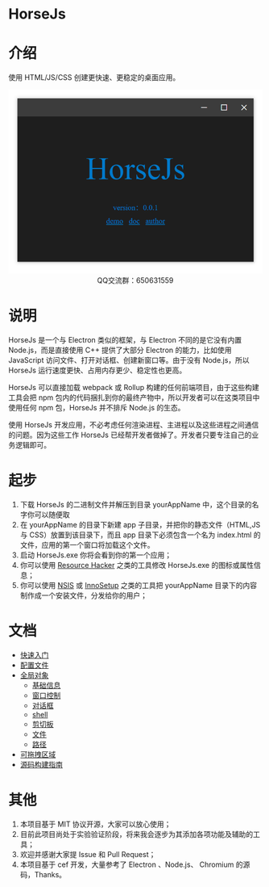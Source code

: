 # HorseJs

# 介绍

使用 HTML/JS/CSS 创建更快速、更稳定的桌面应用。

<div align=center>
<img src="Doc/horseApp.png" />
<br />
QQ交流群：650631559
</div>

# 说明

HorseJs 是一个与 Electron 类似的框架，与 Electron 不同的是它没有内置 Node.js，而是直接使用 C++ 提供了大部分 Electron 的能力，比如使用 JavaScript 访问文件、打开对话框、创建新窗口等。由于没有 Node.js，所以 HorseJs 运行速度更快、占用内存更少、稳定性也更高。

HorseJs 可以直接加载 webpack 或 Rollup 构建的任何前端项目，由于这些构建工具会把 npm 包内的代码捆扎到你的最终产物中，所以开发者可以在这类项目中使用任何 npm 包，HorseJs 并不排斥 Node.js 的生态。

使用 HorseJs 开发应用，不必考虑任何渲染进程、主进程以及这些进程之间通信的问题。因为这些工作 HorseJs 已经帮开发者做掉了。开发者只要专注自己的业务逻辑即可。

# 起步

1.  下载 HorseJs 的二进制文件并解压到目录 yourAppName 中，这个目录的名字你可以随便取
2.  在 yourAppName 的目录下新建 app 子目录，并把你的静态文件（HTML,JS 与 CSS）放置到该目录下，而且 app 目录下必须包含一个名为 index.html 的文件，应用的第一个窗口将加载这个文件。
3.  启动 HorseJs.exe 你将会看到你的第一个应用；
4.  你可以使用 [Resource Hacker](http://angusj.com/resourcehacker/) 之类的工具修改 HorseJs.exe 的图标或属性信息；
5.  你可以使用 [NSIS](https://nsis.sourceforge.io/) 或 [InnoSetup](https://jrsoftware.org/isinfo.php) 之类的工具把 yourAppName 目录下的内容制作成一个安装文件，分发给你的用户；

# 文档

- [快速入门](Doc/QuickStart.md)
- [配置文件](Doc/Config.md)
- [全局对象](Doc/Horse.md)
  - [基础信息](Doc/Horse/Info.md)
  - [窗口控制](Doc/Horse/Window.md)
  - [对话框](Doc/Horse/Dialog.md)
  - [shell](Doc/Horse/Shell.md)
  - [剪切板](Doc/Horse/Clipboard.md)
  - [文件](Doc/Horse/File.md)
  - [路径](Doc/Horse/Path.md)
- [可拖拽区域](Doc/AppRegion.md)
- [源码构建指南](Doc/HorseJsBuild.md)

# 其他

1.  本项目基于 MIT 协议开源，大家可以放心使用；
2.  目前此项目尚处于实验验证阶段，将来我会逐步为其添加各项功能及辅助的工具；
3.  欢迎并感谢大家提 Issue 和 Pull Request；
4.  本项目基于 cef 开发，大量参考了 Electron 、Node.js、 Chromium 的源码，Thanks。
